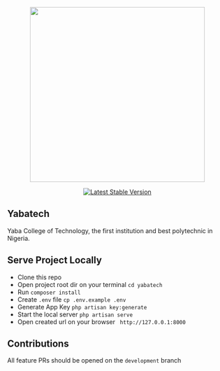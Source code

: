 <p align="center"><a href="https://laravel.com" target="_blank"><img src="https://yabatech.netlify.app/assets/img/logo-black.svg" width="400"></a></p>

<p align="center">
<a href="https://packagist.org/packages/laravel/framework"><img src="https://img.shields.io/packagist/v/laravel/framework" alt="Latest Stable Version"></a>
</p>

## Yabatech
Yaba College of Technology, the first institution and best polytechnic in Nigeria.

## Serve Project Locally
* Clone this repo
* Open project root dir on your terminal ```cd yabatech```
* Run ``composer install``
* Create ``.env`` file ```cp .env.example .env```
* Generate App Key ```php artisan key:generate```
* Start the local server ```php artisan serve```
* Open created url on your browser ``` http://127.0.0.1:8000```


## Contributions
All feature PRs should be opened on the ```development``` branch
